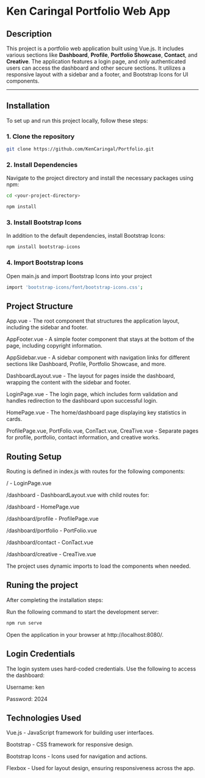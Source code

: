# Ken Caringal Portfolio Web App

## Description
This project is a portfolio web application built using Vue.js. It includes various sections like **Dashboard**, **Profile**, **Portfolio Showcase**, **Contact**, and **Creative**. The application features a login page, and only authenticated users can access the dashboard and other secure sections. It utilizes a responsive layout with a sidebar and a footer, and Bootstrap Icons for UI components.

---

## Installation




To set up and run this project locally, follow these steps:

### 1. Clone the repository
```bash
git clone https://github.com/KenCaringal/Portfolio.git
```
### 2. Install Dependencies
Navigate to the project directory and install the necessary packages using npm:
```bash
cd <your-project-directory>
```
```bash
npm install
```
### 3. Install Bootstrap Icons
In addition to the default dependencies, install Bootstrap Icons:

```bash
npm install bootstrap-icons
```
### 4. Import Bootstrap Icons
Open main.js and import Bootstrap Icons into your project
```bash
import 'bootstrap-icons/font/bootstrap-icons.css';
```
## Project Structure
App.vue - The root component that structures the application layout, including the sidebar and footer.

AppFooter.vue - A simple footer component that stays at the bottom of the page, including copyright information.

AppSidebar.vue - A sidebar component with navigation links for different sections like Dashboard, Profile, Portfolio Showcase, and more.

DashboardLayout.vue - The layout for pages inside the dashboard, wrapping the content with the sidebar and footer.

LoginPage.vue - The login page, which includes form validation and handles redirection to the dashboard upon successful login.

HomePage.vue - The home/dashboard page displaying key statistics in cards.

ProfilePage.vue, PortFolio.vue, ConTact.vue, CreaTive.vue - Separate pages for profile, portfolio, contact information, and creative works.

## Routing Setup

Routing is defined in index.js with routes for the following components:

/ - LoginPage.vue

/dashboard - DashboardLayout.vue with child routes for:

/dashboard - HomePage.vue

/dashboard/profile - ProfilePage.vue

/dashboard/portfolio - PortFolio.vue

/dashboard/contact - ConTact.vue

/dashboard/creative - CreaTive.vue

The project uses dynamic imports to load the components when needed.

## Runing the project
After completing the installation steps:

Run the following command to start the development server:
```bash
npm run serve
```
Open the application in your browser at http://localhost:8080/.

## Login Credentials

The login system uses hard-coded credentials. Use the following to access the dashboard:

Username: ken

Password: 2024


## Technologies Used
Vue.js - JavaScript framework for building user interfaces.

Bootstrap - CSS framework for responsive design.

Bootstrap Icons - Icons used for navigation and actions.

Flexbox - Used for layout design, ensuring responsiveness across the app.



